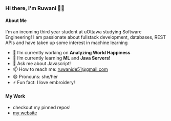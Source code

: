 ### Hi there, I'm Ruwani 👋🏽

#### About Me

I'm an incoming third year student at uOttawa studying Software Engineering! I am passionate about fullstack development, databases, REST APIs and have taken up some interest in machine learning

- 🔭 I’m currently working on <strong>Analyzing World Happiness</strong>
- 🌱 I’m currently learning <strong>ML</strong> and <strong>Java Servers!</strong>
- 💬 Ask me about Javascript!
- 📫 How to reach me: ruwanide51@gmail.com
- 😄 Pronouns: she/her
- ⚡ Fun fact: I love embroidery!

#### My Work

* checkout my pinned repos!
* [my website](https://ruwanidealwis.github.io/portfoliowebsite/)
